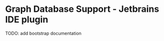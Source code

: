 Graph Database Support - Jetbrains IDE plugin
======================

TODO: add bootstrap documentation
